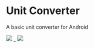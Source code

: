 Unit Converter
==============

A basic unit converter for Android

![](http://i.imgur.com/5q5dzKW.png) _
![](http://i.imgur.com/YmAoKjJ.png)